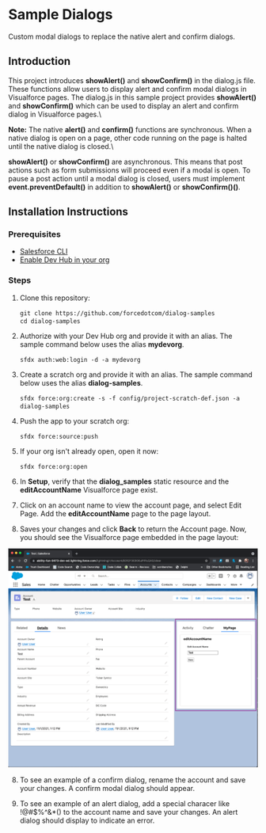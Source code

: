# Sample Dialogs

Custom modal dialogs to replace the native alert and confirm dialogs.

## Introduction
This project introduces **showAlert()** and **showConfirm()** in the dialog.js file. These functions allow users to display alert and confirm modal dialogs in Visualforce pages.
The dialog.js in this sample project provides **showAlert()** and **showConfirm()** which can be used to display an alert and confirm dialog in Visualforce pages.\

**Note:** The native **alert()** and **confirm()** functions are synchronous. When a native dialog is open on a page, other code running on the page is halted until the native dialog is closed.\

**showAlert()** or **showConfirm()** are asynchronous. This means that post actions such as form submissions will proceed even if a modal is open. To pause a post action until a modal dialog is closed, users must implement **event.preventDefault()** in addition to **showAlert()** or **showConfirm()()**.


## Installation Instructions

### Prerequisites
* [Salesforce CLI](https://developer.salesforce.com/tools/sfdxcli)
* [Enable Dev Hub in your org](https://help.salesforce.com/s/articleView?id=sf.sfdx_setup_enable_devhub.htm&type=5)

### Steps
1. Clone this repository:

    ```
    git clone https://github.com/forcedotcom/dialog-samples
    cd dialog-samples
    ```

2. Authorize with your Dev Hub org and provide it with an alias. The sample command below uses the alias **mydevorg**.

    ```
    sfdx auth:web:login -d -a mydevorg
    ```

2. Create a scratch org and provide it with an alias. The sample command below uses the alias **dialog-samples**.

    ```
    sfdx force:org:create -s -f config/project-scratch-def.json -a dialog-samples
    ```

3. Push the app to your scratch org:

    ```
    sfdx force:source:push
    ```

4. If your org isn't already open, open it now:

    ```
    sfdx force:org:open
    ```

5. In **Setup**, verify that the **dialog_samples** static resource and the **editAccountName** Visualforce page exist.

6. Click on an account name to view the account page, and select Edit Page. Add the **editAccountName** page to the page layout.

7. Saves your changes and click **Back** to return the Account page. Now, you should see the Visualforce page embedded in the page layout:

![Visualforce in Account page layout](vf-in-acct-layout.png)

8. To see an example of a confirm dialog, rename the account and save your changes. A confirm modal dialog should appear.

9. To see an example of an alert dialog, add a special characer like !@#$%^&*() to the account name and save your changes. An alert dialog should display to indicate an error.
